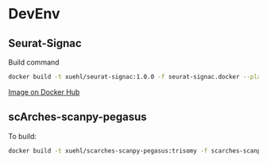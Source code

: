 # DevEnv

## Seurat-Signac
Build command
```bash
docker build -t xuehl/seurat-signac:1.0.0 -f seurat-signac.docker --platform linux/amd64 .
```

[Image on Docker Hub](https://hub.docker.com/layers/xuehl/seurat-signac/1.0.0/images/sha256-90ed69e42c79d48c8d20a9634ef712a90d1a1d0cee7f638ca1bd1f102bb894ab?context=explore)


## scArches-scanpy-pegasus
To build:
```bash
docker build -t xuehl/scarches-scanpy-pegasus:trisomy -f scarches-scanpy-pegasus.docker --platform linux/x86_64 .
```

